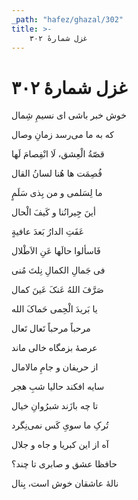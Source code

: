 ```yaml
---
_path: "hafez/ghazal/302"
title: >-
    غزل شمارهٔ ۳۰۲
---
```

# غزل شمارهٔ ۳۰۲

<div class="b" id="bn1"><div class="m1"><p>خوش خبر باشی ای نسیمِ شِمال</p></div>
<div class="m2"><p>که به ما می‌رسد زمانِ وصال</p></div></div>
<div class="b" id="bn2"><div class="m1"><p>قصّةُ الْعِشق، لَا انْفِصامَ لَها</p></div>
<div class="m2"><p>فُصِمَت ها هُنا لسانُ القال</p></div></div>
<div class="b" id="bn3"><div class="m1"><p>ما لِسَلمی و من بِذی سَلَمٍ</p></div>
<div class="m2"><p>أینَ جِیرانُنا و کَیفَ الْحال</p></div></div>
<div class="b" id="bn4"><div class="m1"><p>عَفَتِ الدارُ بَعدَ عافیةٍ</p></div>
<div class="m2"><p>فَاسألوا حالَها عَنِ الاَطْلال</p></div></div>
<div class="b" id="bn5"><div class="m1"><p>فی جَمالِ الکمالِ نِلتَ مُنی</p></div>
<div class="m2"><p>صَرَّفَ اللهُ عَنکَ عَینَ کمال</p></div></div>
<div class="b" id="bn6"><div class="m1"><p>یا بَریدَ الْحِمی حَماکَ الله</p></div>
<div class="m2"><p>مرحباً مرحباً تَعال تَعال</p></div></div>
<div class="b" id="bn7"><div class="m1"><p>عرصهٔ بزمگاه خالی ماند</p></div>
<div class="m2"><p>از حریفان و جامِ مالامال</p></div></div>
<div class="b" id="bn8"><div class="m1"><p>سایه افکند حالیا شبِ هجر</p></div>
<div class="m2"><p>تا چه بازَند شبرُوانِ خیال</p></div></div>
<div class="b" id="bn9"><div class="m1"><p>تُرکِ ما سویِ کَس نمی‌نِگرد</p></div>
<div class="m2"><p>آه از این کبریا و جاه و جلال</p></div></div>
<div class="b" id="bn10"><div class="m1"><p>حافظا عشق و صابری تا چند؟</p></div>
<div class="m2"><p>نالهٔ عاشقان خوش است، بِنال</p></div></div>
